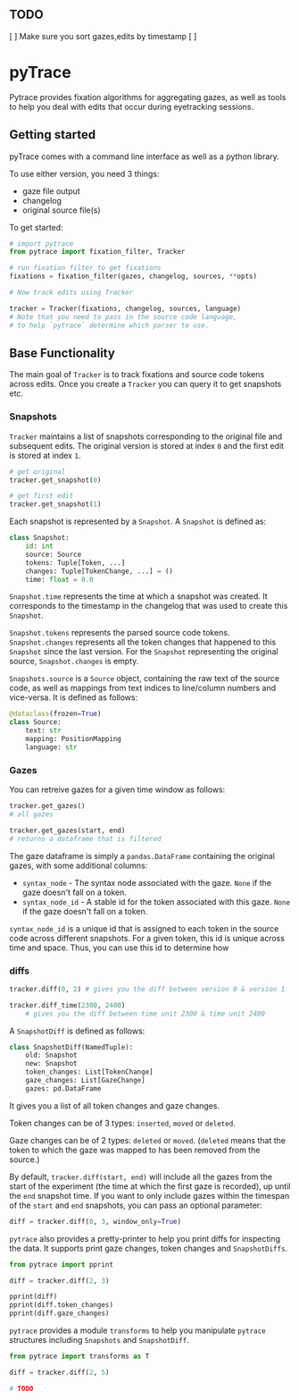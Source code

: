 ## TODO

[ ] Make sure you sort gazes,edits by timestamp
[ ]
# pyTrace

Pytrace provides fixation algorithms for aggregating gazes, as well as tools to help you deal with edits that occur during eyetracking sessions.


## Getting started

pyTrace comes with a command line interface as well as a python library. 

To use either version, you need 3 things:
* gaze file output
* changelog
* original source file(s)



To get started:

```python
# import pytrace
from pytrace import fixation_filter, Tracker

# run fixation filter to get fixations
fixations = fixation_filter(gazes, changelog, sources, **opts)

# Now track edits using Tracker

tracker = Tracker(fixations, changelog, sources, language)
# Note that you need to pass in the source code language,
# to help `pytrace` determine which parser to use.
```

## Base Functionality

The main goal of `Tracker` is to track fixations and source code tokens across edits. Once you create a `Tracker` you can query it to get snapshots etc.

### Snapshots
`Tracker` maintains a list of snapshots corresponding to the original file and subsequent edits. The original version is stored at index `0` and the first edit is stored at index `1`.

```python
# get original
tracker.get_snapshot(0)

# get first edit
tracker.get_snapshot(1)
```

Each snapshot is represented by a `Snapshot`. A `Snapshot` is defined as:

```python
class Snapshot:
    id: int
    source: Source
    tokens: Tuple[Token, ...]
    changes: Tuple[TokenChange, ...] = ()
    time: float = 0.0
```
`Snapshot.time` represents the time at which a snapshot was created. It corresponds to the timestamp in the changelog that was used to create this `Snapshot`.

`Snapshot.tokens` represents the parsed source code tokens.
`Snapshot.changes` represents all the token changes that happened to this `Snapshot` since the last version. For the  `Snapshot` representing the original source, `Snapshot.changes` is empty.

`Snapshots.source` is a `Source` object, containing the raw text of the source code, as well as mappings from text indices to line/column numbers and vice-versa. It is defined as follows:
```python
@dataclass(frozen=True)
class Source:
    text: str
    mapping: PositionMapping
    language: str
```

### Gazes

You can retreive gazes for a given time window as follows:

```python
tracker.get_gazes()
# all gazes

tracker.get_gazes(start, end)
# returns a dataframe that is filtered
```

The gaze dataframe is simply a `pandas.DataFrame` containing the original gazes, with some additional columns:
* `syntax_node` - The syntax node associated with the gaze. `None` if the gaze doesn't fall on a token.
* `syntax_node_id` - A stable id for the token associated with this gaze. `None` if the gaze doesn't fall on a token.

`syntax_node_id` is a unique id that is assigned to each token in the source code across different snapshots. For a given token, this id is unique across time and space. Thus, you can use this id to determine how 
### diffs
```python
tracker.diff(0, 2) # gives you the diff between version 0 & version 1
```

```python
tracker.diff_time(2300, 2400)
    # gives you the diff between time unit 2300 & time unit 2400
```


A `SnapshotDiff` is defined as follows:
```python
class SnapshotDiff(NamedTuple):
    old: Snapshot
    new: Snapshot
    token_changes: List[TokenChange]
    gaze_changes: List[GazeChange]
    gazes: pd.DataFrame
```

It gives you a list of all token changes and gaze changes. 

Token changes can be of 3 types: `inserted`, `moved` or `deleted`.

Gaze changes can be of 2 types: `deleted` or `moved`. (`deleted` means that the token to which the gaze was mapped to has been removed from the source.)

By default, `tracker.diff(start, end)` will include all the gazes from the start of the experiment (the time at which the first gaze is recorded), up until the `end` snapshot time. If you want to only include gazes within the timespan of the `start` and `end` snapshots, you can pass an optional parameter:

```python
diff = tracker.diff(0, 3, window_only=True)
```

`pytrace` also provides a pretty-printer to help you print diffs for inspecting the data. It supports print gaze changes, token changes and `SnapshotDiffs`.

```python
from pytrace import pprint

diff = tracker.diff(2, 3)

pprint(diff)
pprint(diff.token_changes)
pprint(diff.gaze_changes)
```

`pytrace` provides a module `transforms` to help you manipulate `pytrace` structures including `Snapshots` and `SnapshotDiff`.

```python
from pytrace import transforms as T

diff = tracker.diff(2, 5)

# TODO
```
